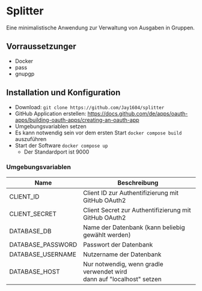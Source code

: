 # Splitter

Eine minimalistische Anwendung zur Verwaltung von Ausgaben in Gruppen.

## Vorraussetzunger

- Docker
- pass
- gnupgp

## Installation und Konfiguration

- Download: `git clone https://github.com/Jay1604/splitter`
- GitHub Application
  erstellen: https://docs.github.com/de/apps/oauth-apps/building-oauth-apps/creating-an-oauth-app
- Umgebungsvariablen setzen
- Es kann notwendig sein vor dem ersten Start `docker compose build` auszuführen
- Start der Software `docker compose up`
    - Der Standardport ist 9000

### Umgebungsvariablen

| Name              | Beschreibung                                                               |
|-------------------|----------------------------------------------------------------------------|
| CLIENT_ID         | Client ID zur Authentifizierung mit GitHub OAuth2                          |
| CLIENT_SECRET     | Client Secret zur Authentifizierung mit GitHub OAuth2                      |
| DATABASE_DB       | Name der Datenbank (kann beliebig gewählt werden)                          |
| DATABASE_PASSWORD | Passwort der Datenbank                                                     |
| DATABASE_USERNAME | Nutzername der Datenbank                                                   |
| DATABASE_HOST     | Nur notwendig, wenn gradle verwendet wird <br> dann auf "localhost" setzen |


